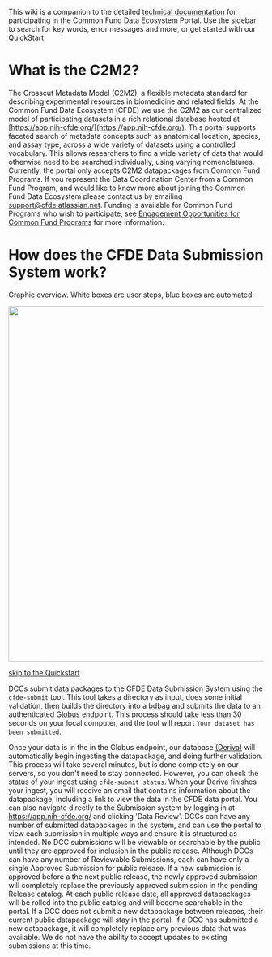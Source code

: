 
This wiki is a companion to the detailed [technical documentation](https://docs.nih-cfde.org/) for participating in the Common Fund Data Ecosystem Portal. Use the sidebar to search for key words, error messages and more, or get started with our [QuickStart](https://github.com/nih-cfde/published-documentation/wiki/Quickstart).

# What is the C2M2?

The Crosscut Metadata Model (C2M2), a flexible metadata standard for describing experimental resources in biomedicine and related fields. At the Common Fund Data Ecosystem (CFDE) we use the C2M2 as our centralized model of participating datasets in a rich relational database hosted at [https://app.nih-cfde.org/](https://app.nih-cfde.org/). This portal supports faceted search of metadata concepts such as anatomical location, species, and assay type, across a wide variety of datasets using a controlled vocabulary. This allows researchers to find a wide variety of data that would otherwise need to be searched individually, using varying nomenclatures. Currently, the portal only accepts C2M2 datapackages from Common Fund Programs. If you represent the Data Coordination Center from a Common Fund Program, and would like to know more about joining the Common Fund Data Ecosystem please contact us by emailing [support@cfde.atlassian.net](support@cfde.atlassian.net). Funding is available for Common Fund Programs who wish to participate, see [Engagement Opportunities for Common Fund Programs](https://www.nih-cfde.org/engagement_page/engagement-opportunities-for-common-fund-programs/) for more information.

# How does the CFDE Data Submission System work?

Graphic overview. White boxes are user steps, blue boxes are automated:

<img src="https://github.com/nih-cfde/published-documentation/blob/dev/docs/images/datapackageflow.png" width="700">

[skip to the Quickstart](https://github.com/nih-cfde/published-documentation/wiki/Quickstart)

DCCs submit data packages to the CFDE Data Submission System using the `cfde-submit` tool. This tool takes a directory as input, does some initial validation, then builds the directory into a [bdbag](https://github.com/fair-research/bdbag) and submits the data to an authenticated [Globus](https://www.globus.org/) endpoint. This process should take less than 30 seconds on your local computer, and the tool will report `Your dataset has been submitted`.

Once your data is in the in the Globus endpoint, our database [(Deriva)](http://isrd.isi.edu/deriva/) will automatically begin ingesting the datapackage, and doing further validation. This process will take several minutes, but is done completely on our servers, so you don't need to stay connected. However, you can check the status of your ingest using `cfde-submit status`. When your Deriva finishes your ingest, you will receive an email that contains information about the datapackage, including a link to view the data in the CFDE data portal. You can also navigate directly to the Submission system by logging in at https://app.nih-cfde.org/ and clicking 'Data Review'. DCCs can have any number of submitted datapackages in the system, and can use the portal to view each submission in multiple ways and ensure it is structured as intended. No DCC submissions will be viewable or searchable by the public until they are approved for inclusion in the public release. Although DCCs can have any number of Reviewable Submissions, each can have only a single Approved Submission for public release. If a new submission is approved before a the next public release, the newly approved submission will completely replace the previously approved submission in the pending Release catalog. At each public release date, all approved datapackages will be rolled into the public catalog and will become searchable in the portal. If a DCC does not submit a new datapackage between releases, their current public datapackage will stay in the portal. If a DCC has submitted a new datapackage, it will completely replace any previous data that was available. We do not have the ability to accept updates to existing submissions at this time.

